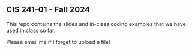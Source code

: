 ## CIS 241-01 - Fall 2024

This repo contains the slides and in-class coding examples that we have used in class so far. 

Please email me if I forget to upload a file! 
